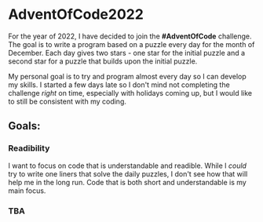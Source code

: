 # AdventOfCode2022

For the year of 2022, I have decided to join the **#AdventOfCode** challenge. The goal is to write a program based on a puzzle every day for the month of December. Each day gives two stars - one star for the initial puzzle and a second star for a puzzle that builds upon the initial puzzle.

My personal goal is to try and program almost every day so I can develop my skills. I started a few days late so I don't mind not completing the challenge *right* on time, especially with holidays coming up, but I would like to still be consistent with my coding.

## Goals:

### Readibility

I want to focus on code that is understandable and readible. While I *could* try to write one liners that solve the daily puzzles, I don't see how that will help me in the long run. Code that is both short and understandable is my main focus.

### TBA
